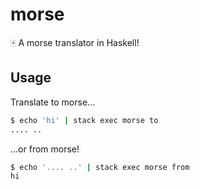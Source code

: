 # morse

🀄️ A morse translator in Haskell!

## Usage

Translate to morse...

```sh
$ echo 'hi' | stack exec morse to
.... ..
```

...or from morse!

```sh
$ echo '.... ..' | stack exec morse from
hi
```
